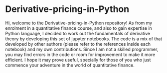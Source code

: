 # Derivative-pricing-in-Python
Hi, welcome to the Derivative-pricing-in-Python repository! As from my enrolment in a quantitative finance course, and also to gain expertise in Python language, I decided to work out the fundamentals of derivative theory by developing this set of jupyter notebooks. The code is a mix of that developed by other authors (please refer to the references inside each notebook) and my own contributions. Since I am not a skilled programmer, you may find errors in the code or room for improvement to make it more efficient. I hope it may prove useful, specially for those of you who just commence your adventure in the world of quantitative finance.

